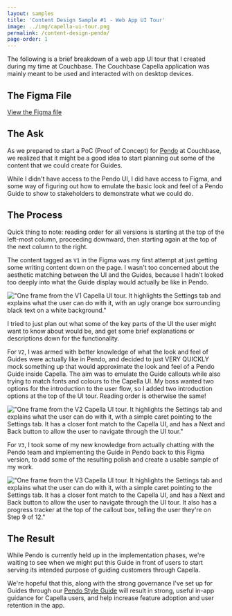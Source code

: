```yaml
---
layout: samples
title: 'Content Design Sample #1 - Web App UI Tour'
image: ../img/capella-ui-tour.png
permalink: /content-design-pendo/
page-order: 1
---
```


The following is a brief breakdown of a web app UI tour that I created during my time at Couchbase. The Couchbase Capella application was mainly meant to be used and interacted with on desktop devices.  

## The Figma File

[View the Figma file](https://www.figma.com/file/b69ayOFMpCNI7JAwao3FLF/UI-Tour?type=design&node-id=0%3A1&mode=design&t=6S9ithSo8EzRUVlU-1) 

## The Ask 

As we prepared to start a PoC (Proof of Concept) for [Pendo](https://www.pendo.io) at Couchbase, we realized that it might be a good idea to start planning out some of the content that we could create for Guides. 

While I didn't have access to the Pendo UI, I did have access to Figma, and some way of figuring out how to emulate the basic look and feel of a Pendo Guide to show to stakeholders to demonstrate what we could do. 

## The Process 

Quick thing to note: reading order for all versions is starting at the top of the left-most column, proceeding downward, then starting again at the top of the next column to the right. 

The content tagged as `V1` in the Figma was my first attempt at just getting some writing content down on the page. I wasn't too concerned about the aesthetic matching between the UI and the Guides, because I hadn't looked too deeply into what the Guide display would actually be like in Pendo. 

!["One frame from the V1 Capella UI tour. It highlights the Settings tab and explains what the user can do with it, with an ugly orange box surrounding black text on a white background."](../../img/capella-ui-tour-v1.png)

I tried to just plan out what some of the key parts of the UI the user might want to know about would be, and get some brief explanations or descriptions down for the functionality. 

For `V2`, I was armed with better knowledge of what the look and feel of Guides were actually like in Pendo, and decided to just VERY QUICKLY mock something up that would approximate the look and feel of a Pendo Guide inside Capella. The aim was to emulate the Guide callouts while also trying to match fonts and colours to the Capella UI. My boss wanted two options for the introduction to the user flow, so I added two introduction options at the top of the UI tour. Reading order is otherwise the same! 

!["One frame from the V2 Capella UI tour. It highlights the Settings tab and explains what the user can do with it, with a simple caret pointing to the Settings tab. It has a closer font match to the Capella UI, and has a Next and Back button to allow the user to navigate through the UI tour."](../../img/capella-ui-tour-v2.png)

For `V3`, I took some of my new knowledge from actually chatting with the Pendo team and implementing the Guide in Pendo back to this Figma version, to add some of the resulting polish and create a usable sample of my work. 

!["One frame from the V3 Capella UI tour. It highlights the Settings tab and explains what the user can do with it, with a simple caret pointing to the Settings tab. It has a closer font match to the Capella UI, and has a Next and Back button to allow the user to navigate through the UI tour. It also has a progress tracker at the top of the callout box, telling the user they're on Step 9 of 12."](../../img/capella-ui-tour-v3.png)

## The Result 

While Pendo is currently held up in the implementation phases, we're waiting to see when we might put this Guide in front of users to start serving its intended purpose of guiding customers through Capella. 

We're hopeful that this, along with the strong governance I've set up for Guides through our [Pendo Style Guide](https://sarahlwelton.github.io/cb-vale-style-guide/pendo/index.html) will result in strong, useful in-app guidance for Capella users, and help increase feature adoption and user retention in the app. 
